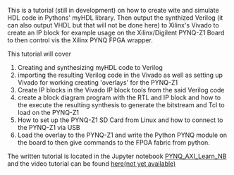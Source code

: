 This is a tutorial (still in development) on how to create wite and simulate HDL code in Pythons' myHDL library. Then output the synthized Verilog (it can also output VHDL but that will not be done here) to Xilinx's Vivado to create an IP block for example usage on the Xilinx/Digilent PYNQ-Z1 Board to then control vis the Xilinx PYNQ FPGA wrapper. 

This tutorial will cover 
1.  Creating and synthesizing myHDL code to Verilog
2. importing the resulting Verilog code in the Vivado as well as setting up Vivado for working creating 'overlays' for the PYNQ-Z1
3. Create IP blocks in the Vivado IP block tools from the said Verilog code
4. create a block diagram program with the RTL and IP block and how to the execute the resulting synthesis to generate the bitstream and Tcl to load on the PYNQ-Z1
5. How to set up the PYNQ-Z1 SD Card from Linux and how to connect to the PYNQ-Z1 via USB
6. Load the overlay to the PYNQ-Z1 and write the Python PYNQ module on the board to then give commands to the FPGA fabric from python. 

The written tutorial is located in the Jupyter notebook [PYNQ_AXI_Learn_NB](https://github.com/PyLCARS/PythonUberHDL/blob/master/PYNQ_AXI_Learn/PYNQ_AXI_Learn_NB.ipynb) and the video  tutorial can be found [here(not yet available)]()
